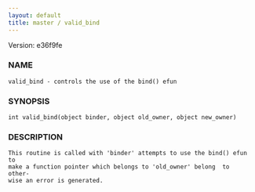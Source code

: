 ```yaml
---
layout: default
title: master / valid_bind
---
```


Version: e36f9fe




### NAME
    valid_bind - controls the use of the bind() efun


### SYNOPSIS
    int valid_bind(object binder, object old_owner, object new_owner)


### DESCRIPTION
    This routine is called with 'binder' attempts to use the bind() efun to
    make a function pointer which belongs to 'old_owner' belong  to  other‐
    wise an error is generated.



